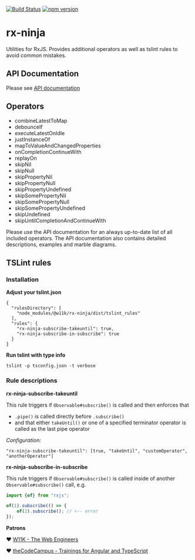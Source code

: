 
[![Build Status](https://travis-ci.org/w11k/rx-ninja.svg?branch=master)](https://travis-ci.org/w11k/rx-ninja)
[![npm version](https://badge.fury.io/js/%40w11k%2Frx-ninja.svg)](https://badge.fury.io/js/%40w11k%2Frx-ninja)

# rx-ninja

Utilities for RxJS. Provides additional operators as well as tslint rules to avoid common mistakes.

## API Documentation

Please see [API documentation](https://w11k.github.io/rx-ninja/modules/_index_.html)

## Operators

* combineLatestToMap
* debounceIf
* executeLatestOnIdle
* justInstanceOf
* mapToValueAndChangedProperties
* onCompletionContinueWith
* replayOn
* skipNil
* skipNull
* skipPropertyNil
* skipPropertyNull
* skipPropertyUndefined
* skipSomePropertyNil
* skipSomePropertyNull
* skipSomePropertyUndefined
* skipUndefined
* skipUntilCompletionAndContinueWith

Please use the API documentation for an always up-to-date list of all included operators.
The API documentation also contains detailed descriptions, examples and marble diagrams. 

## TSLint rules

### Installation 

**Adjust your tslint.json**

```
{
  "rulesDirectory": [
    "node_modules/@w11k/rx-ninja/dist/tslint_rules"
  ],
  "rules": {
    "rx-ninja-subscribe-takeuntil": true,
    "rx-ninja-subscribe-in-subscribe": true
  }
}
```

**Run tslint with type info**

```
tslint -p tsconfig.json -t verbose
```

### Rule descriptions

**rx-ninja-subscribe-takeuntil**

This rule triggers if `Observable#subscribe()` is called and then enforces that 

- `.pipe()` is called directly before `.subscribe()`
- and that either `takeUntil()` or one of a specified terminator operator is called as the last pipe operator

*Configuration:*

```
"rx-ninja-subscribe-takeuntil": [true, "takeUntil", "customOperator", "anotherOperator"]
```


**rx-ninja-subscribe-in-subscribe**

This rule triggers if `Observable#subscribe()` is called inside of another `Observable#subscribe()` call, e.g.

```typescript
import {of} from "rxjs";

of(1).subscribe(() => {
    of(2).subscribe(); // <-- error
});
```

**Patrons**

❤️ [W11K - The Web Engineers](https://www.w11k.de/)

❤️ [theCodeCampus - Trainings for Angular and TypeScript](https://www.thecodecampus.de/)
